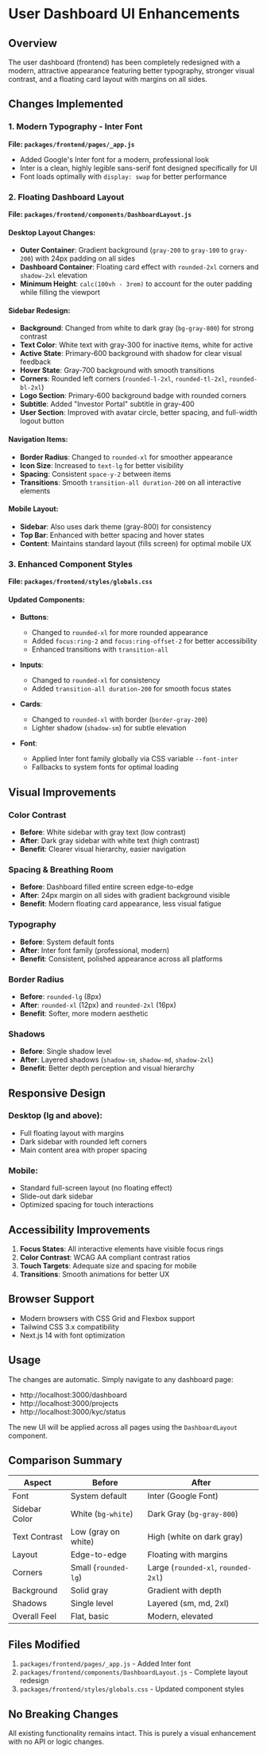 # User Dashboard UI Enhancements

## Overview
The user dashboard (frontend) has been completely redesigned with a modern, attractive appearance featuring better typography, stronger visual contrast, and a floating card layout with margins on all sides.

## Changes Implemented

### 1. Modern Typography - Inter Font
**File: `packages/frontend/pages/_app.js`**
- Added Google's Inter font for a modern, professional look
- Inter is a clean, highly legible sans-serif font designed specifically for UI
- Font loads optimally with `display: swap` for better performance

### 2. Floating Dashboard Layout
**File: `packages/frontend/components/DashboardLayout.js`**

#### Desktop Layout Changes:
- **Outer Container**: Gradient background (`gray-200` to `gray-100` to `gray-200`) with 24px padding on all sides
- **Dashboard Container**: Floating card effect with `rounded-2xl` corners and `shadow-2xl` elevation
- **Minimum Height**: `calc(100vh - 3rem)` to account for the outer padding while filling the viewport

#### Sidebar Redesign:
- **Background**: Changed from white to dark gray (`bg-gray-800`) for strong contrast
- **Text Color**: White text with gray-300 for inactive items, white for active
- **Active State**: Primary-600 background with shadow for clear visual feedback
- **Hover State**: Gray-700 background with smooth transitions
- **Corners**: Rounded left corners (`rounded-l-2xl`, `rounded-tl-2xl`, `rounded-bl-2xl`)
- **Logo Section**: Primary-600 background badge with rounded corners
- **Subtitle**: Added "Investor Portal" subtitle in gray-400
- **User Section**: Improved with avatar circle, better spacing, and full-width logout button

#### Navigation Items:
- **Border Radius**: Changed to `rounded-xl` for smoother appearance
- **Icon Size**: Increased to `text-lg` for better visibility
- **Spacing**: Consistent `space-y-2` between items
- **Transitions**: Smooth `transition-all duration-200` on all interactive elements

#### Mobile Layout:
- **Sidebar**: Also uses dark theme (gray-800) for consistency
- **Top Bar**: Enhanced with better spacing and hover states
- **Content**: Maintains standard layout (fills screen) for optimal mobile UX

### 3. Enhanced Component Styles
**File: `packages/frontend/styles/globals.css`**

#### Updated Components:
- **Buttons**: 
  - Changed to `rounded-xl` for more rounded appearance
  - Added `focus:ring-2` and `focus:ring-offset-2` for better accessibility
  - Enhanced transitions with `transition-all`
  
- **Inputs**: 
  - Changed to `rounded-xl` for consistency
  - Added `transition-all duration-200` for smooth focus states
  
- **Cards**: 
  - Changed to `rounded-xl` with border (`border-gray-200`)
  - Lighter shadow (`shadow-sm`) for subtle elevation
  
- **Font**: 
  - Applied Inter font family globally via CSS variable `--font-inter`
  - Fallbacks to system fonts for optimal loading

## Visual Improvements

### Color Contrast
- **Before**: White sidebar with gray text (low contrast)
- **After**: Dark gray sidebar with white text (high contrast)
- **Benefit**: Clearer visual hierarchy, easier navigation

### Spacing & Breathing Room
- **Before**: Dashboard filled entire screen edge-to-edge
- **After**: 24px margin on all sides with gradient background visible
- **Benefit**: Modern floating card appearance, less visual fatigue

### Typography
- **Before**: System default fonts
- **After**: Inter font family (professional, modern)
- **Benefit**: Consistent, polished appearance across all platforms

### Border Radius
- **Before**: `rounded-lg` (8px)
- **After**: `rounded-xl` (12px) and `rounded-2xl` (16px)
- **Benefit**: Softer, more modern aesthetic

### Shadows
- **Before**: Single shadow level
- **After**: Layered shadows (`shadow-sm`, `shadow-md`, `shadow-2xl`)
- **Benefit**: Better depth perception and visual hierarchy

## Responsive Design

### Desktop (lg and above):
- Full floating layout with margins
- Dark sidebar with rounded left corners
- Main content area with proper spacing

### Mobile:
- Standard full-screen layout (no floating effect)
- Slide-out dark sidebar
- Optimized spacing for touch interactions

## Accessibility Improvements

1. **Focus States**: All interactive elements have visible focus rings
2. **Color Contrast**: WCAG AA compliant contrast ratios
3. **Touch Targets**: Adequate size and spacing for mobile
4. **Transitions**: Smooth animations for better UX

## Browser Support

- Modern browsers with CSS Grid and Flexbox support
- Tailwind CSS 3.x compatibility
- Next.js 14 with font optimization

## Usage

The changes are automatic. Simply navigate to any dashboard page:
- http://localhost:3000/dashboard
- http://localhost:3000/projects
- http://localhost:3000/kyc/status

The new UI will be applied across all pages using the `DashboardLayout` component.

## Comparison Summary

| Aspect | Before | After |
|--------|--------|-------|
| Font | System default | Inter (Google Font) |
| Sidebar Color | White (`bg-white`) | Dark Gray (`bg-gray-800`) |
| Text Contrast | Low (gray on white) | High (white on dark gray) |
| Layout | Edge-to-edge | Floating with margins |
| Corners | Small (`rounded-lg`) | Large (`rounded-xl`, `rounded-2xl`) |
| Background | Solid gray | Gradient with depth |
| Shadows | Single level | Layered (sm, md, 2xl) |
| Overall Feel | Flat, basic | Modern, elevated |

## Files Modified

1. `packages/frontend/pages/_app.js` - Added Inter font
2. `packages/frontend/components/DashboardLayout.js` - Complete layout redesign
3. `packages/frontend/styles/globals.css` - Updated component styles

## No Breaking Changes

All existing functionality remains intact. This is purely a visual enhancement with no API or logic changes.

